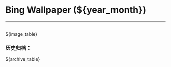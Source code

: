 # Bing Wallpaper (${year_month})
**************
| | | |
|:-:|:-:|:-:|
${image_table}

### 历史归档：

${archive_table}